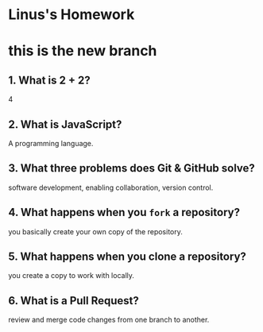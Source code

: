 # Linus's Homework

# this is the new branch 

## 1. What is 2 + 2?

4

## 2. What is JavaScript?

A programming language.

## 3. What three problems does Git & GitHub solve?

software development, enabling collaboration, version control.

## 4. What happens when you `fork` a repository?

you basically create your own copy of the repository.

## 5. What happens when you clone a repository?

you create a copy to work with locally.

## 6. What is a Pull Request?

review and merge code changes from one branch to another.
